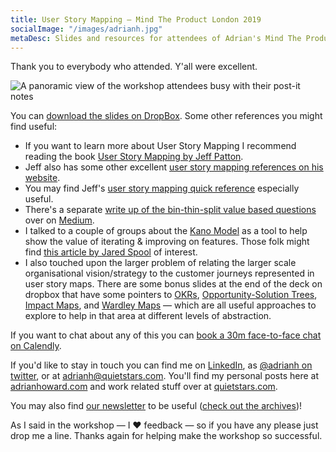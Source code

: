 ```yaml
---
title: User Story Mapping — Mind The Product London 2019
socialImage: "/images/adrianh.jpg"
metaDesc: Slides and resources for attendees of Adrian's Mind The Product London 2019 User Story Mapping workshop
---
```


Thank you to everybody who attended. Y'all were excellent.

![A panoramic view of the workshop attendees busy with their post-it notes](/images/workshops/mtp2019.jpg)

You can [download the slides on DropBox](https://www.dropbox.com/s/m4t8iwxhtixfx0t/user-story-mapping-mtpcon2019.pdf?dl=0). Some other references you might find useful:

* If you want to learn more about User Story Mapping I recommend reading the book [User Story Mapping by Jeff Patton](https://amzn.to/2Nf7yh5).
* Jeff also has some other excellent [user story mapping references on his website](https://www.jpattonassociates.com/user-story-mapping/).
* You may find Jeff's [user story mapping quick reference](https://www.jpattonassociates.com/story-mapping-quick-ref/) especially useful.
* There's a separate [write up of the bin-thin-split value based questions](https://medium.com/quietstars/user-stories-bin-thin-or-split-ac4859ad1b5c) over on [Medium](https://medium.com/quietstars).
* I talked to a couple of groups about the [Kano Model](https://en.wikipedia.org/wiki/Kano_model) as a tool to help show the value of iterating & improving on features. Those folk might find [this article by Jared Spool](https://articles.uie.com/kano_model/) of interest.
* I also touched upon the larger problem of relating the larger scale organisational vision/strategy to the customer journeys represented in user story maps. There are some bonus slides at the end of the deck on dropbox that have some pointers to [OKRs](http://eleganthack.com/the-art-of-the-okr/), [Opportunity-Solution Trees](https://www.producttalk.org/2016/08/opportunity-solution-tree/), [Impact Maps](https://www.impactmapping.org), and [Wardley Maps](https://medium.com/wardleymaps) — which are all useful approaches to explore to help in that area at different levels of abstraction.

If you want to chat about any of this you can [book a 30m face-to-face chat on Calendly](http://calendly.com/adrianh/30min/).

If you'd like to stay in touch you can find me on [LinkedIn](https://www.linkedin.com/in/adrianh/), as [@adrianh on twitter](https://twitter.com/adrianh), or at [adrianh@quietstars.com](mailto:adrianh@quietstars.com). You'll find my personal posts here at [adrianhoward.com](http://adrianhoward.com) and work related stuff over at [quietstars.com](http://quietstars.com).

You may also find [our newsletter](https://us2.list-manage.com/subscribe?u=b6e74f32ed9cb7b56ccfedd60&id=49257654dd) to be useful ([check out the archives](https://us2.campaign-archive.com/home/?u=b6e74f32ed9cb7b56ccfedd60&id=49257654dd))!

As I said in the workshop — I ❤️ feedback — so if you have any please just drop me a line. Thanks again for helping make the workshop so successful.